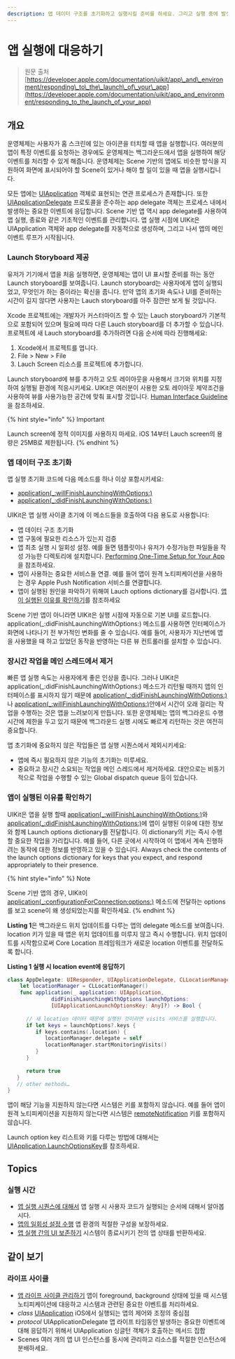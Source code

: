```yaml
---
description: 앱 데이터 구조를 초기화하고 실행시킬 준비를 하세요. 그리고 실행 중에 발생하는 시스템 요청에 대응하세요.
---
```


# 앱 실행에 대응하기

> 원문 출처  
> [https://developer.apple.com/documentation/uikit/app\_and\_environment/responding\_to\_the\_launch\_of\_your\_app](https://developer.apple.com/documentation/uikit/app_and_environment/responding_to_the_launch_of_your_app)

## 개요 <a id="overview"></a>

운영체제는 사용자가 홈 스크린에 있는 아이콘을 터치할 때 앱을 실행합니다. 여러분의 앱이 특정 이벤트를 요청하는 경우에도 운영체제는 백그라운드에서 앱을 실행하여 해당 이벤트를 처리할 수 있게 해줍니다. 운영체제는 Scene 기반의 앱에도 비슷한 방식을 지원하여 화면에 표시되어야 할 Scene이 있거나 해야 할 일이 있을 때 앱을 실행시킵니다.

모든 앱에는 [UIApplication](uiapplication.md) 객체로 표현되는 연관 프로세스가 존재합니다. 또한 [UIApplicationDelegate](../../../etc/not-found.md) 프로토콜을 준수하는 app delegate 객체는 프로세스 내에서 발생하는 중요한 이벤트에 응답합니다. Scene 기반 앱 역시 app delegate를 사용하여 앱 실행, 종료와 같은 기초적인 이벤트를 관리합니다. 앱 실행 시점에 UIKit은 UIApplication 객체와 app delegate를 자동적으로 생성하며, 그리고 나서 앱의 메인 이벤트 루프가 시작됩니다.



### Launch Storyboard 제공 <a id="provide-a-launch-storyboard"></a>

유저가 기기에서 앱을 처음 실행하면, 운영체제는 앱이 UI 표시할 준비를 하는 동안 Launch storyboard를 보여줍니다. Launch storyboard는 사용자에게 앱이 실행되었고, 무엇인가 하는 중이라는 확신을 줍니다. 만약 앱의 초기화 속도나 UI를 준비하는 시간이 길지 않다면 사용자는 Lauch storyboard를 아주 잠깐만 보게 될 것입니다.

Xcode 프로젝트에는 개발자가 커스터마이즈 할 수 있는 Lauch storyboard가 기본적으로 포함되어 있으며 필요에 따라 다른 Lauch storyboard를 더 추가할 수 있습니다. 프로젝트에 새 Lauch storyboard를 추가하려면 다음 순서에 따라 진행해세요:

1. Xcode에서 프로젝트를 엽니다.
2. File &gt; New &gt; File
3. Lauch Screen 리소스를 프로젝트에 추가합니다.

Launch storyboard에 뷰를 추가하고 오토 레이아웃을 사용해서 크기와 위치를 지정하여 실행될 환경에 적응시키세요. UIKit은 여러분이 사용한 오토 레이아웃 제약조건을 사용하여 뷰를 사용가능한 공간에 맞춰 표시할 것입니다. [Human Interface Guideline](https://developer.apple.com/design/human-interface-guidelines/ios/visual-design/launch-screen)을 참조하세요.



{% hint style="info" %}
Important

Launch screen에 정적 이미지를 사용하지 마세요. iOS 14부터 Lauch screen의 용량은 25MB로 제한됩니다.
{% endhint %}

### 앱 데이터 구조 초기화 <a id="initialize-your-apps-data-structures"></a>

앱 실행 초기화 코드에 다음 메소드를 하나 이상 포함시키세요:

* [application\(\_:willFinishLaunchingWithOptions:\)](../../../etc/not-found.md)
* [application\(\_:didFinishLaunchingWithOptions:\)](../../../etc/not-found.md)

UIKit은 앱 실행 사이클 초기에 이 메소드들을 호출하여 다음 용도로 사용합니다:

* 앱 데이터 구조 초기화
* 앱 구동에 필요한 리소스가 있는지 검증
* 앱 최초 실행 시 일회성 설정. 예를 들면 템플릿이나 유저가 수정가능한 파일들을 작성 가능한 디렉토리에 설치합니다. [Performing One-Time Setup for Your App](../../../etc/not-found.md)을 참조하세요.
* 앱이 사용하는 중요한 서비스들 연결. 예를 들어 앱이 원격 노티피케이션을 사용하는 경우 Apple Push Notification 서비스를 연결합니다.
* 앱이 실행된 원인을 파악하기 위해여 Lauch options dictionary를 검사합니다. [앱이 실행된 이유를 확인하기](responding_to_the_launch_of_your_app.md#determine-why-your-app-launched)를 참조하세요

Scene 기반 앱이 아니라면 UIKit은 실행 시점에 자동으로 기본 UI를 로드합니다. application\(\_:didFinishLaunchingWithOptions:\) 메소드를 사용하면 인터페이스가 화면에 나타나기 전 부가적인 변화를 줄 수 있습니다. 예를 들어, 사용자가 지난번에 앱을 사용했을 때 하고 있었던 동작을 반영하는 다른 뷰 컨트롤러를 설치할 수 있습니다.

### 장시간 작업을 메인 스레드에서 제거 <a id="move-long-running-tasks-off-the-main-thread"></a>

빠른 앱 실행 속도는 사용자에게 좋은 인상을 줍니다. 그러나 UIKit은 application\(\_:didFinishLaunchingWithOptions:\) 메소드가 리턴될 때까지 앱의 인터페이스를 표시하지 않기 때문에 [application\(\_:didFinishLaunchingWithOptions:\)](../../../etc/not-found.md)나 [application\(\_:willFinishLaunchingWithOptions:\)](../../../etc/not-found.md)안에서 시간이 오래 걸리는 작업을 수행하는 것은 앱을 느려보이게 만듭니다. 또한 운영체제는 앱의 백그라운드 수행 시간에 제한을 두고 있기 때문에 백그라운드 실행 시에도 빠르게 리턴하는 것은 여전히 중요합니다.

앱 초기화에 중요하지 않은 작업들은 앱 실행 시퀀스에서 제외시키세요:

* 앱에 즉시 필요하지 않은 기능의 초기화는 미루세요.
* 중요하고 장시간 소요되는 작업을 메인 스레드에서 제거하세요. 대안으로는 비동기적으로 작업을 수행할 수 있는 Global dispatch queue 등이 있습니다.

### 앱이 실행된 이유를 확인하기 <a id="determine-why-your-app-launched"></a>

UIKit은 앱을 실행 할때 [application\(\_:willFinishLaunchingWithOptions:\)](../../../etc/not-found.md)와 [application\(\_:didFinishLaunchingWithOptions:\)](../../../etc/not-found.md)에 앱이 실행된 이유에 대한 정보와 함께 Launch options dictionary를 전달합니다. 이 dictionary의 키는 즉시 수행할 중요한 작업을 가리킵니다. 예를 들어, 다른 곳에서 시작하여 이 앱에서 계속 진행하려는 동작에 대한 정보를 반영하고 있을 수 있습니다. Always check the contents of the launch options dictionary for keys that you expect, and respond appropriately to their presence.

{% hint style="info" %}
Note

Scene 기반 앱의 경우, UIKit이 [application\(\_:configurationForConnection:options:\)](../../../etc/not-found.md) 메소드에 전달하는 options를 보고 scene이 왜 생성되었는지를 확인하세요.
{% endhint %}

**Listing 1**은 백그라운드 위치 업데이트를 다루는 앱의 delegate 메소드를 보여줍니다. location 키가 있을 때 앱은 위치 업데이트를 미루지 않고 즉시 수행합니다. 위치 업데이트를 시작함으로써 Core Location 프레임워크가 새로운 location 이벤트를 전달하도록 합니다.

**Listing 1 실행 시 location event에 응답하기**

```swift
class AppDelegate: UIResponder, UIApplicationDelegate, CLLocationManagerDelegate {
    let locationManager = CLLocationManager()
    func application(_ application: UIApplication,
              didFinishLaunchingWithOptions launchOptions:
              [UIApplicationLaunchOptionsKey: Any]?) -> Bool {
       
      // 새 location 데이터 때문에 실행된 것이라면 visits 서비스를 실행합니다.
      if let keys = launchOptions?.keys {
         if keys.contains(.location) {
            locationManager.delegate = self
            locationManager.startMonitoringVisits()
         }
      }
       
      return true
   }
   // other methods…
}
```

앱이 해당 기능을 지원하지 않는다면 시스템은 키를 포함하지 않습니다. 예를 들어 앱이 원격 노티피케이션을 지원하지 않는다면 시스템은 [remoteNotification](../../../etc/not-found.md) 키를 포함하지 않습니다.

Launch option key 리스트와 키를 다루는 방법에 대해서는 [UIApplication.LaunchOptionsKey](../../../etc/not-found.md)를 참조하세요.

## Topics

### 실행 시간

* [앱 실행 시퀀스에 대해서](../../../etc/not-found.md) 앱 실행 시 사용자 코드가 실행되는 순서에 대해서 알아봅시다.
* [앱의 일회성 설정 수행](../../../etc/not-found.md) 앱 환경의 적절한 구성을 보장하세요.
* [앱 실행 간의 UI 보존하기](../../../etc/not-found.md) 시스템이 종료시키기 전의 앱 상태를 반환하세요.

## 같이 보기 <a id="see-also"></a>

### 라이프 사이클 <a id="life-cycle"></a>

* [앱 라이프 사이클 관리하기](managing_your_app_s_life_cycle.md) 앱이 foreground, background 상태에 있을 때 시스템 노티피케이션에 대응하고 시스템과 관련된 중요한 이벤트를 처리하세요.
* _class_ [UIApplication](uiapplication.md) iOS에서 실행되는 앱의 제어와 조정의 중심점
* _protocol_ UIApplicationDelegate 앱 라이프 타임동안 발생하는 중요한 이벤트에 대해 응답하기 위해서 UIApplication 싱글턴 객체가 호출하는 메서드 집합
* Scenes 여러 개의 앱 UI 인스턴스를 동시에 관리하고 리소스를 적절한 인스턴스에 분배하세요.



